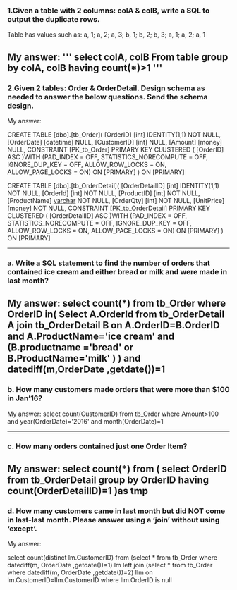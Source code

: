 ### 1.Given a table with 2 columns: colA & colB, write a SQL to output the duplicate rows. 
Table has values such as: a, 1; a, 2; a, 3; b, 1; b, 2; b, 3; a, 1; a, 2; a, 1
 
My answer:
 '''
select colA, colB
From table
group by colA, colB
having count(*)>1
 '''
------------------------------------  
### 2.Given 2 tables: Order & OrderDetail. Design schema as needed to answer the below questions. Send the schema design.
 
My answer:

CREATE TABLE [dbo].[tb_Order](
    [OrderID] [int] IDENTITY(1,1) NOT NULL,
    [OrderDate] [datetime] NULL,
    [CustomerID] [int] NULL,
    [Amount] [money] NULL,
 CONSTRAINT [PK_tb_Order] PRIMARY KEY CLUSTERED
(
    [OrderID] ASC
)WITH (PAD_INDEX = OFF, STATISTICS_NORECOMPUTE = OFF, IGNORE_DUP_KEY = OFF, ALLOW_ROW_LOCKS = ON, ALLOW_PAGE_LOCKS = ON) ON [PRIMARY]
) ON [PRIMARY]
 
 
CREATE TABLE [dbo].[tb_OrderDetail](
    [OrderDetailID] [int] IDENTITY(1,1) NOT NULL,
    [OrderId] [int] NOT NULL,
    [ProductID] [int] NOT NULL,
    [ProductName] [varchar](50) NOT NULL,
    [OrderQty] [int] NOT NULL,
    [UnitPrice] [money] NOT NULL,
 CONSTRAINT [PK_tb_OrderDetail] PRIMARY KEY CLUSTERED
(
    [OrderDetailID] ASC
)WITH (PAD_INDEX = OFF, STATISTICS_NORECOMPUTE = OFF, IGNORE_DUP_KEY = OFF, ALLOW_ROW_LOCKS = ON, ALLOW_PAGE_LOCKS = ON) ON [PRIMARY]
) ON [PRIMARY]
 
------------------------------------  
###  a. Write a SQL statement to find the number of orders that contained ice cream and either bread or milk and were made in last month?
 
My answer:
select count(*) from tb_Order
where OrderID in(
Select A.OrderId
from tb_OrderDetail A
join tb_OrderDetail B
on A.OrderID=B.OrderID
and A.ProductName='ice cream' and (B.productname ='bread' or B.ProductName='milk' )
)  and datediff(m,OrderDate ,getdate())=1
------------------------------------  
###  b. How many customers made orders that were more than $100 in Jan’16?
 
My answer:
select count(CustomerID)
from tb_Order
where Amount>100 and year(OrderDate)='2016' and month(OrderDate)=1
 
------------------------------------  
###  c. How many orders contained just one Order Item?
 
My answer:
select count(*)
from
(
select OrderID from tb_OrderDetail
group by OrderID
having count(OrderDetailID)=1
)as tmp
------------------------------------ 
###  d. How many customers came in last month but did NOT come in last-last month. Please answer using a ‘join’ without using ‘except’.
 
My answer:
 
select count(distinct lm.CustomerID)
from (select * from tb_Order 
where datediff(m, OrderDate ,getdate())=1) lm
left join
(select * from tb_Order 
where datediff(m, OrderDate ,getdate())=2)  llm
on lm.CustomerID=llm.CustomerID
where llm.OrderID is null
